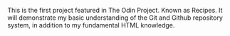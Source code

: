 This is the first project featured in The Odin Project. Known as Recipes.
It will demonstrate my basic understanding of the Git and Github repository system, in addition to my fundamental HTML knowledge.

